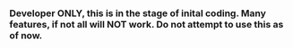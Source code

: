 ### Developer ONLY, this is in the stage of inital coding. Many features, if not all will NOT work. Do not attempt to use this as of now.